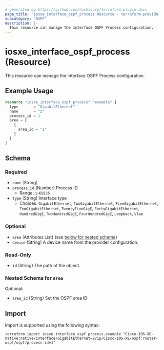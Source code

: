 ```yaml
---
# generated by https://github.com/hashicorp/terraform-plugin-docs
page_title: "iosxe_interface_ospf_process Resource - terraform-provider-iosxe"
subcategory: "OSPF"
description: |-
  This resource can manage the Interface OSPF Process configuration.
---
```


# iosxe_interface_ospf_process (Resource)

This resource can manage the Interface OSPF Process configuration.

## Example Usage

```terraform
resource "iosxe_interface_ospf_process" "example" {
  type       = "GigabitEthernet"
  name       = "2"
  process_id = 1
  area = [
    {
      area_id = "1"
    }
  ]
}
```

<!-- schema generated by tfplugindocs -->
## Schema

### Required

- `name` (String)
- `process_id` (Number) Process ID
  - Range: `1`-`65535`
- `type` (String) Interface type
  - Choices: `GigabitEthernet`, `TwoGigabitEthernet`, `FiveGigabitEthernet`, `TenGigabitEthernet`, `TwentyFiveGigE`, `FortyGigabitEthernet`, `HundredGigE`, `TwoHundredGigE`, `FourHundredGigE`, `Loopback`, `Vlan`

### Optional

- `area` (Attributes List) (see [below for nested schema](#nestedatt--area))
- `device` (String) A device name from the provider configuration.

### Read-Only

- `id` (String) The path of the object.

<a id="nestedatt--area"></a>
### Nested Schema for `area`

Optional:

- `area_id` (String) Set the OSPF area ID

## Import

Import is supported using the following syntax:

```shell
terraform import iosxe_interface_ospf_process.example "Cisco-IOS-XE-native:native/interface/GigabitEthernet=2/ip/Cisco-IOS-XE-ospf:router-ospf/ospf/process-id=1"
```
